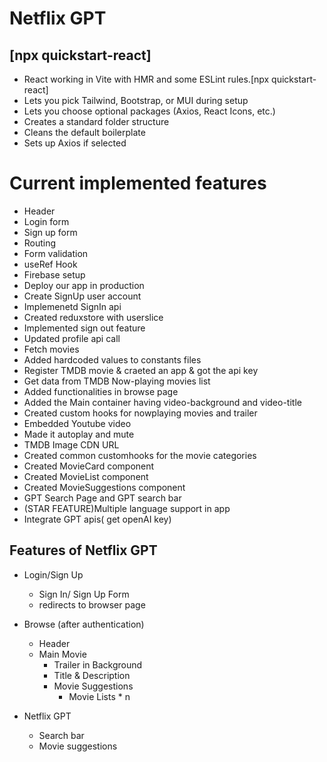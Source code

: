 
# Netflix GPT

## [npx quickstart-react]

- React working in Vite with HMR and some ESLint rules.[npx quickstart-react]
- Lets you pick Tailwind, Bootstrap, or MUI during setup
- Lets you choose optional packages (Axios, React Icons, etc.)
- Creates a standard folder structure
- Cleans the default boilerplate
- Sets up Axios if selected

# Current implemented features

- Header
- Login form
- Sign up form
- Routing
- Form validation
- useRef Hook
- Firebase setup
- Deploy our app in production
- Create SignUp user account
- Implemenetd SignIn api
- Created reduxstore with userslice
- Implemented sign out feature
- Updated profile api call
- Fetch movies
- Added hardcoded values to constants files
- Register TMDB movie & craeted an app & got the api key
- Get data from TMDB Now-playing movies list
- Added functionalities in browse page
- Added the Main container having video-background and video-title
- Created custom hooks for nowplaying movies and trailer 
- Embedded Youtube video
- Made it autoplay and mute
- TMDB Image CDN URL
- Created common customhooks for the movie categories
- Created MovieCard component
- Created MovieList component
- Created MovieSuggestions component
- GPT Search Page and GPT search bar
- (STAR FEATURE)Multiple language support in app
- Integrate GPT apis( get openAI key)


## Features of Netflix GPT

- Login/Sign Up
    - Sign In/ Sign Up Form
    - redirects to browser page

- Browse (after authentication)
    - Header
    - Main Movie
        - Trailer in Background
        - Title & Description
        - Movie Suggestions
            - Movie Lists * n

- Netflix GPT
    - Search bar
    - Movie suggestions


